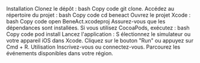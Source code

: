 Installation Clonez le dépôt : bash Copy code git clone. 
Accédez au répertoire du projet : bash Copy code cd beneact Ouvrez le projet Xcode : bash Copy code open BeneAct.xcodeproj 
Assurez-vous que les dépendances sont installées. 
Si vous utilisez CocoaPods, exécutez : 
bash Copy code pod install Lancez l'application : S
électionnez le simulateur ou votre appareil iOS dans Xcode. Cliquez sur le bouton "Run" ou appuyez sur Cmd + R. 
Utilisation Inscrivez-vous ou connectez-vous. 
Parcourez les événements disponibles dans votre région. 

